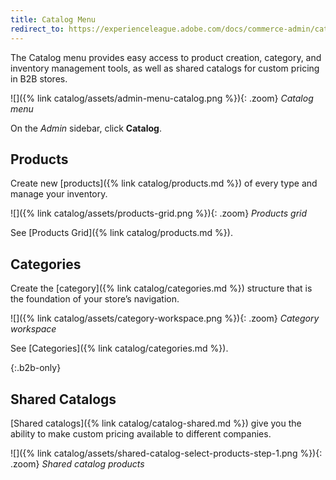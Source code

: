```yaml
---
title: Catalog Menu
redirect_to: https://experienceleague.adobe.com/docs/commerce-admin/catalog/catalog-menu.html
---
```


The Catalog menu provides easy access to product creation, category, and inventory management tools, as well as shared catalogs for custom pricing in B2B stores.

![]({% link catalog/assets/admin-menu-catalog.png %}){: .zoom}
_Catalog menu_

On the _Admin_ sidebar, click **Catalog**.

## Products

Create new [products]({% link catalog/products.md %}) of every type and manage your inventory.

![]({% link catalog/assets/products-grid.png %}){: .zoom}
_Products grid_

See [Products Grid]({% link catalog/products.md %}).

## Categories

Create the [category]({% link catalog/categories.md %}) structure that is the foundation of your store’s navigation.

![]({% link catalog/assets/category-workspace.png %}){: .zoom}
_Category workspace_

See [Categories]({% link catalog/categories.md %}).

{:.b2b-only}
## Shared Catalogs

[Shared catalogs]({% link catalog/catalog-shared.md %}) give you the ability to make custom pricing available to different companies.

![]({% link catalog/assets/shared-catalog-select-products-step-1.png %}){: .zoom}
_Shared catalog products_

